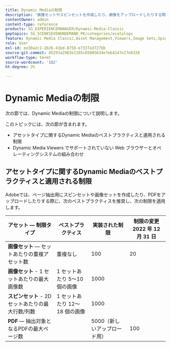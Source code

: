 ```yaml
---
title: Dynamic Mediaの制限
description: '画像セットやスピンセットを作成したり、画像をアップロードしたりする際の、ベストプラクティスと適用される制限について説明します。PDF また、Dynamic Media Viewers でサポートされていない Web ブラウザーとオペレーティングシステムの組み合わせについても説明します。 '
contentOwner: admin
content-type: reference
products: SG_EXPERIENCEMANAGER/Dynamic-Media-Classic
geptopics: SG_SCENESEVENONDEMAND_PK/categories/ecatalogs
feature: Dynamic Media Classic,Asset Management,Viewers,Image Sets,Spin Sets,eCatalog
role: User
exl-id: ee30a2c1-2b26-41bd-8758-e7337a3727bb
source-git-commit: d5293a2983e1105c65005634e7eb4147e17e8328
workflow-type: tm+mt
source-wordcount: '182'
ht-degree: 3%

---
```


# Dynamic Mediaの制限

次の節では、Dynamic Mediaの制限について説明します。

このトピックには、次の節が含まれます。

* アセットタイプに関するDynamic Mediaのベストプラクティスと適用される制限
* Dynamic Media Viewers でサポートされていない Web ブラウザーとオペレーティングシステムの組み合わせ

## アセットタイプに関するDynamic Mediaのベストプラクティスと適用される制限

Adobeでは、ページ抽出用にスピンセットや画像セットを作成したり、PDFをアップロードしたりする際に、次のベストプラクティスを推奨し、次の制限を適用します。

<!-- | **Image** - Number of Smart Crops per image | 5 | 100 |  | -->

| アセット — 制限タイプ | ベストプラクティス | 実装された制限 | 制限の変更 2022 年 12 月 31 日 |
| --- | --- | --- | --- |
| **画像セット**  — セットあたりの重複アセット数 | 重複なし | 100 | 20 |
| **画像セット** - 1 セットあたりの最大画像数 | 1 セットあたり 5～10 個の画像 | 1000 |
| **スピンセット** - 2D セットあたりの最大行数/列数 | 1 セットあたり 12～18 個の画像 | 1000 |
| **PDF**  — 抽出対象となるPDFの最大ページ数 |  | 5000（新しいアップロード用） | 100 |

<!-- ## Unsupported web browser and operating system combinations for Dynamic Media Viewers

Dynamic Media Viewers do not support following combinations of web browser and operating system.

* Internet Explorer 11 + Windows 7
* Internet Explorer 11 + Windows 8.1
* Internet Explorer 11 + Windows Phone 8.1
* Internet Explorer 11 + Windows Phone 8.1 Update
* Safari 6 + iOS 6.0.1
* Safari 7 + iOS 7.1
* Safari 7 + macOS X 10.9 Mavericks
* Safari 8 + iOS 8.4
* Safari 8 + macOS X 10.10 Yosemite -->


